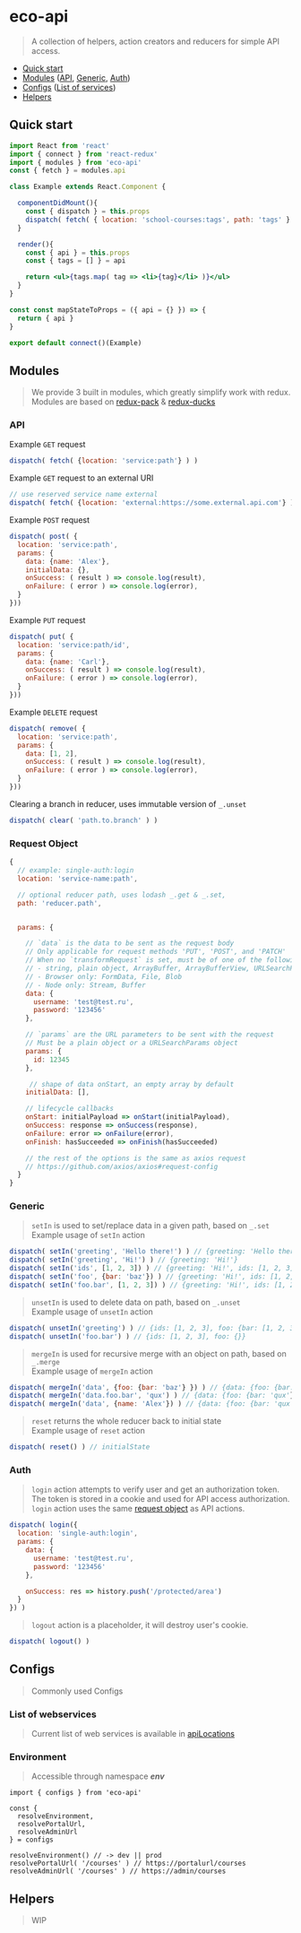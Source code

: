 # eco-api
> A collection of helpers, action creators and reducers for simple API access.

* [Quick start](#quick-start)
* [Modules](#modules) ([API](#api), [Generic](#generic), [Auth](#auth))
* [Configs](#configs) ([List of services](#list-of-webservices))
* [Helpers](#helpers)


## Quick start
```jsx
import React from 'react'
import { connect } from 'react-redux'
import { modules } from 'eco-api'
const { fetch } = modules.api

class Example extends React.Component {

  componentDidMount(){
    const { dispatch } = this.props
    dispatch( fetch( { location: 'school-courses:tags', path: 'tags' } ) )
  }

  render(){
    const { api } = this.props
    const { tags = [] } = api

    return <ul>{tags.map( tag => <li>{tag}</li> )}</ul>
  }
}

const const mapStateToProps = ({ api = {} }) => {
  return { api }
}

export default connect()(Example)

```

## Modules

> We provide 3 built in modules, which greatly simplify work with redux.  Modules are based on [redux-pack](https://github.com/lelandrichardson/redux-pack) & [redux-ducks](https://github.com/erikras/ducks-modular-redux)

### API

Example `GET` request
```js
dispatch( fetch( {location: 'service:path'} ) )
```

Example `GET` request to an external URI
```js
// use reserved service name external 
dispatch( fetch( {location: 'external:https://some.external.api.com'} ) )
```

Example `POST` request
```js
dispatch( post( {
  location: 'service:path',
  params: {
    data: {name: 'Alex'},
    initialData: {},
    onSuccess: ( result ) => console.log(result),
    onFailure: ( error ) => console.log(error),
  }
}))
```

Example `PUT` request
```js
dispatch( put( {
  location: 'service:path/id',
  params: {
    data: {name: 'Carl'},
    onSuccess: ( result ) => console.log(result),
    onFailure: ( error ) => console.log(error),
  }
}))
```

Example `DELETE` request
```js
dispatch( remove( {
  location: 'service:path',
  params: {
    data: [1, 2],
    onSuccess: ( result ) => console.log(result),
    onFailure: ( error ) => console.log(error),
  }
}))
```

Clearing a branch in reducer, uses immutable version of `_.unset`
```js
dispatch( clear( 'path.to.branch' ) )
```

### Request Object
```js
{
  // example: single-auth:login
  location: 'service-name:path',

  // optional reducer path, uses lodash _.get & _.set,
  path: 'reducer.path',


  params: {

    // `data` is the data to be sent as the request body
    // Only applicable for request methods 'PUT', 'POST', and 'PATCH'
    // When no `transformRequest` is set, must be of one of the following types:
    // - string, plain object, ArrayBuffer, ArrayBufferView, URLSearchParams
    // - Browser only: FormData, File, Blob
    // - Node only: Stream, Buffer
    data: {
      username: 'test@test.ru',
      password: '123456'
    },

    // `params` are the URL parameters to be sent with the request
    // Must be a plain object or a URLSearchParams object
    params: {
      id: 12345
    },

     // shape of data onStart, an empty array by default
    initialData: [],

    // lifecycle callbacks
    onStart: initialPayload => onStart(initialPayload),
    onSuccess: response => onSuccess(response),
    onFailure: error => onFailure(error),
    onFinish: hasSucceeded => onFinish(hasSucceeded)

    // the rest of the options is the same as axios request
    // https://github.com/axios/axios#request-config
  }
}
```

### Generic

> `setIn` is used to set/replace data in a given path, based on `_.set`  
Example usage of `setIn` action

```js
dispatch( setIn('greeting', 'Hello there!') ) // {greeting: 'Hello there!'}
dispatch( setIn('greeting', 'Hi!') ) // {greeting: 'Hi!'}
dispatch( setIn('ids', [1, 2, 3]) ) // {greeting: 'Hi!', ids: [1, 2, 3]}
dispatch( setIn('foo', {bar: 'baz'}) ) // {greeting: 'Hi!', ids: [1, 2, 3], foo: {bar: 'baz'}}
dispatch( setIn('foo.bar', [1, 2, 3]) ) // {greeting: 'Hi!', ids: [1, 2, 3], foo: {bar: [1, 2, 3]}}
```

> `unsetIn` is used to delete data on path, based on `_.unset`  
Example usage of `unsetIn` action

```js
dispatch( unsetIn('greeting') ) // {ids: [1, 2, 3], foo: {bar: [1, 2, 3]}}
dispatch( unsetIn('foo.bar') ) // {ids: [1, 2, 3], foo: {}}
```

> `mergeIn` is used for recursive merge with an object on path, based on `_.merge`  
Example usage of `mergeIn` action

```js
dispatch( mergeIn('data', {foo: {bar: 'baz'} }) ) // {data: {foo: {bar: 'baz'}}}
dispatch( mergeIn('data.foo.bar', 'qux') ) // {data: {foo: {bar: 'qux'}}}
dispatch( mergeIn('data', {name: 'Alex'}) ) // {data: {foo: {bar: 'qux'}, name: 'Alex'}}

```

> `reset` returns the whole reducer back to initial state  
Example usage of `reset` action

```js
dispatch( reset() ) // initialState

```

### Auth

> `login` action attempts to verify user and get an authorization token.  The token is stored in a cookie and used for API access authorization.  `login` action uses the same [request object](#request-object) as API actions.

```js
dispatch( login({
  location: 'single-auth:login',
  params: {
    data: {
      username: 'test@test.ru',
      password: '123456'
    },

    onSuccess: res => history.push('/protected/area')
  }
}) )
```

> `logout` action is a placeholder, it will destroy user's cookie.

```js
dispatch( logout() )
```

## Configs

> Commonly used Configs

### List of webservices

> Current list of web services is available in [apiLocations](src/configs/apiLocations.js)

### Environment
> Accessible through namespace **_env_**

```
import { configs } from 'eco-api'

const {
  resolveEnvironment,
  resolvePortalUrl, 
  resolveAdminUrl
} = configs

resolveEnvironment() // -> dev || prod
resolvePortalUrl( '/courses' ) // https://portalurl/courses
resolveAdminUrl( '/courses' ) // https://admin/courses

```


## Helpers

> WIP
